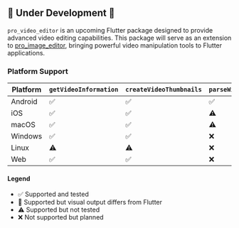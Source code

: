 ## 🚧 Under Development 🚧

`pro_video_editor` is an upcoming Flutter package designed to provide advanced video editing capabilities. This package will serve as an extension to [pro_image_editor](https://pub.dev/packages/pro_image_editor), bringing powerful video manipulation tools to Flutter applications.


### Platform Support

| Platform       | `getVideoInformation`  | `createVideoThumbnails`   | `parseWithLayers`  | `parseWithBlur`   | `parseWithTransform`    | `parseWithFilters`  | `parseWithCensorLayers` |
|----------------|------------------------|---------------------------|--------------------|-------------------|-------------------------|---------------------|-------------------------|
| Android        | ✅                     | ✅                       | ✅                 | ✅               | ✅                     | 🧪                  | ❌                      |
| iOS            | ✅                     | ✅                       | ⚠️                 | ⚠️               | ⚠️                     | ⚠️                  | ❌                      |
| macOS          | ✅                     | ✅                       | ⚠️                 | ⚠️               | ⚠️                     | ⚠️                  | ❌                      |
| Windows        | ✅                     | ✅                       | ❌                 | ❌               | ❌                     | ❌                  | ❌                      |
| Linux          | ⚠️                     | ⚠️                       | ❌                 | ❌               | ❌                     | ❌                  | ❌                      |
| Web            | ✅                     | ✅                       | ❌                 | ❌               | ❌                     | ❌                  | ❌                      |



#### Legend
- ✅ Supported and tested  
- 🧪 Supported but visual output differs from Flutter
- ⚠️ Supported but not tested
- ❌ Not supported but planned